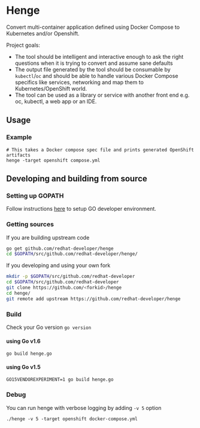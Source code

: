 # Henge
Convert multi-container application defined using Docker Compose to Kubernetes and/or Openshift.

Project goals:
- The tool should be intelligent and interactive enough to ask the right questions when it is trying to convert and assume sane defaults
- The output file generated by the tool should be consumable by `kubectl`/`oc` and should be able to handle various Docker Compose specifics like services, networking and map them to Kubernetes/OpenShift world.
- The tool can be used as a library or service with another front end e.g. oc, kubectl, a web app or an IDE.



## Usage

### Example
```
# This takes a Docker compose spec file and prints generated OpenShift artifacts
henge -target openshift compose.yml
```


## Developing and building from source

### Setting up GOPATH

Follow instructions [here](https://golang.org/doc/code.html#GOPATH) to setup GO developer environment.


### Getting sources

If you are building upstream code
```bash
go get github.com/redhat-developer/henge
cd $GOPATH/src/github.com/redhat-developer/henge/
```

If you developing and using your own fork
```bash
mkdir -p $GOPATH/src/github.com/redhat-developer
cd $GOPATH/src/github.com/redhat-developer
git clone https://github.com/<forkid>/henge
cd henge/
git remote add upstream https://github.com/redhat-developer/henge
```

### Build
Check your Go version `go version`

#### using Go v1.6
```
go build henge.go
```

#### using Go v1.5
```
GO15VENDOREXPERIMENT=1 go build henge.go
```

### Debug
You can run henge with verbose logging by adding `-v 5` option
```
./henge -v 5 -target openshift docker-compose.yml
```
